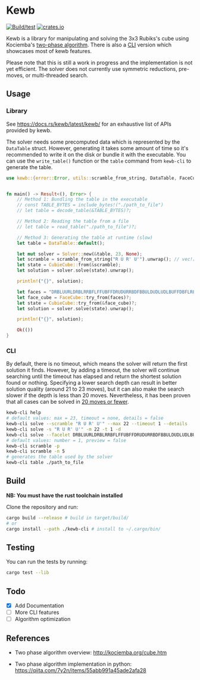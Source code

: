 # Kewb

[![Build/test](https://github.com/luckasRanarison/kewb/actions/workflows/rust.yml/badge.svg)](https://github.com/luckasRanarison/kewb/actions/workflows/rust.yml)
[![crates.io](https://img.shields.io/crates/v/kewb)](https://crates.io/crates/kewb)

Kewb is a library for manipulating and solving the 3x3 Rubiks's cube using Kociemba's [two-phase algorithm](http://kociemba.org/cube.htm). There is also a [CLI](#cli) version which showcases most of kewb features.

Please note that this is still a work in progress and the implementation is not yet efficient. The solver does not currently use symmetric reductions, pre-moves, or multi-threaded search.

## Usage

### Library

See https://docs.rs/kewb/latest/kewb/ for an exhaustive list of APIs provided by kewb.

The solver needs some precomputed data which is represented by the `DataTable` struct. However, generating it takes some amount of time so it's recommended to write it on the disk or bundle it with the executable. You can use the `write_table()` function or the `table` command from `kewb-cli` to generate the table.

```rust
use kewb::{error::Error, utils::scramble_from_string, DataTable, FaceCube, Solver, CubieCube};


fn main() -> Result<(), Error> {
    // Method 1: Bundling the table in the executable
    // const TABLE_BYTES = include_bytes!("./path_to_file")
    // let table = decode_table(&TABLE_BYTES)?;

    // Method 2: Reading the table from a file
    // let table = read_table("./path_to_file")?;

    // Method 3: Generating the table at runtime (slow)
    let table = DataTable::default();

    let mut solver = Solver::new(&table, 23, None);
    let scramble = scramble_from_string("R U R' U'").unwrap(); // vec![R, U, R3, U3]
    let state = CubieCube::from(&scramble);
    let solution = solver.solve(state).unwrap();

    println!("{}", solution);

    let faces = "DRBLUURLDRBLRRBFLFFUBFFDRUDURRBDFBBULDUDLUDLBUFFDBFLRL";
    let face_cube = FaceCube::try_from(faces)?;
    let state = CubieCube::try_from(&face_cube)?;
    let solution = solver.solve(state).unwrap();

    println!("{}", solution);

    Ok(())
}
```

### CLI

By default, there is no timeout, which means the solver will return the first solution it finds. However, by adding a timeout, the solver will continue searching until the timeout has elapsed and return the shortest solution found or nothing. Specifying a lower search depth can result in better solution quality (around 21 to 23 moves), but it can also make the search slower if the depth is less than 20 moves. Nevertheless, it has been proven that all cases can be solved in [20 moves or fewer](https://www.cube20.org/).

```bash
kewb-cli help
# default values: max = 23, timeout = none, details = false
kewb-cli solve --scramble "R U R' U'" --max 22 --timeout 1 --details
kewb-cli solve -s "R U R' U'" -m 22 -t 1 -d
kewb-cli solve --facelet DRBLUURLDRBLRRBFLFFUBFFDRUDURRBDFBBULDUDLUDLBUFFDBFLRL
# default values: number = 1, preview = false
kewb-cli scramble -p
kewb-cli scramble -n 5
# generates the table used by the solver
kewb-cli table ./path_to_file
```

## Build

**NB: You must have the rust toolchain installed**

Clone the repository and run:

```bash
cargo build --release # build in target/build/
# or
cargo install --path ./kewb-cli # install to ~/.cargo/bin/
```

## Testing

You can run the tests by running:

```bash
cargo test --lib
```

## Todo

- [x] Add Documentation
- [ ] More CLI features
- [ ] Algorithm optimization

## References

- Two phase algorithm overview: http://kociemba.org/cube.htm

- Two phase algorithm implementation in python: https://qiita.com/7y2n/items/55abb991a45ade2afa28

